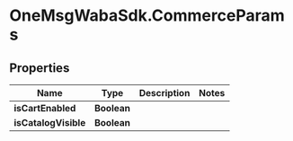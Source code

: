 # OneMsgWabaSdk.CommerceParams

## Properties

Name | Type | Description | Notes
------------ | ------------- | ------------- | -------------
**isCartEnabled** | **Boolean** |  | 
**isCatalogVisible** | **Boolean** |  | 


